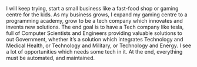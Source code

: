 I will keep trying, start a small business like a fast-food shop or gaming centre for the kids.
As my business grows, I expand my gaming centre to a programming academy, grow to be a tech company which 
innovates and invents new solutions. The end goal is to have a Tech company like tesla, full of Computer Scientists 
and Engineers providing valuable solutions to out Government, whether it’s a solution which integrates Technology and 
Medical Health, or Technology and Military, or Technology and Energy. I see a lot of opportunities which needs some tech in it. 
At the end, everything must be automated, and maintained. 

